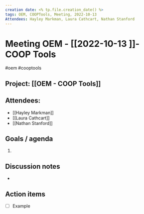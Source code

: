 ```yaml
---
creation date: <% tp.file.creation_date() %>
tags: OEM, COOPTools, Meeting, 2022-10-13
Attendees: Hayley Markman, Laura Cathcart, Nathan Stanford
---
```


# Meeting OEM - [[2022-10-13 ]]- COOP Tools 
#oem #cooptools 

## Project: [[OEM - COOP Tools]]

## Attendees:
* [[Hayley Markman]]
* [[Laura Cathcart]]
* [[Nathan Stanford]]


## Goals / agenda 
1. 

## Discussion notes
- 

## Action items
 
- [ ] Example

